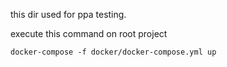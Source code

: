 this dir used for ppa testing.

execute this command on root project

```
docker-compose -f docker/docker-compose.yml up
```
